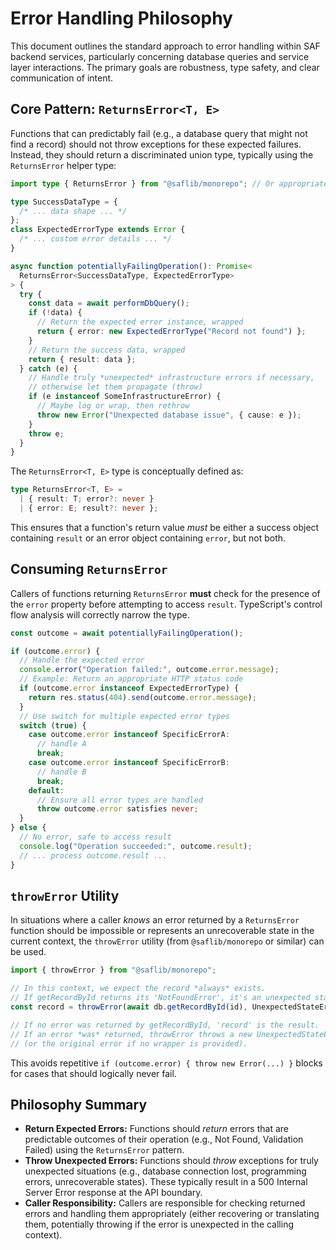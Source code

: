 # Error Handling Philosophy

This document outlines the standard approach to error handling within SAF backend services, particularly concerning database queries and service layer interactions. The primary goals are robustness, type safety, and clear communication of intent.

## Core Pattern: `ReturnsError<T, E>`

Functions that can predictably fail (e.g., a database query that might not find a record) should not throw exceptions for these expected failures. Instead, they should return a discriminated union type, typically using the `ReturnsError` helper type:

```typescript
import type { ReturnsError } from "@saflib/monorepo"; // Or appropriate path

type SuccessDataType = {
  /* ... data shape ... */
};
class ExpectedErrorType extends Error {
  /* ... custom error details ... */
}

async function potentiallyFailingOperation(): Promise<
  ReturnsError<SuccessDataType, ExpectedErrorType>
> {
  try {
    const data = await performDbQuery();
    if (!data) {
      // Return the expected error instance, wrapped
      return { error: new ExpectedErrorType("Record not found") };
    }
    // Return the success data, wrapped
    return { result: data };
  } catch (e) {
    // Handle truly *unexpected* infrastructure errors if necessary,
    // otherwise let them propagate (throw)
    if (e instanceof SomeInfrastructureError) {
      // Maybe log or wrap, then rethrow
      throw new Error("Unexpected database issue", { cause: e });
    }
    throw e;
  }
}
```

The `ReturnsError<T, E>` type is conceptually defined as:

```typescript
type ReturnsError<T, E> =
  | { result: T; error?: never }
  | { error: E; result?: never };
```

This ensures that a function's return value _must_ be either a success object containing `result` or an error object containing `error`, but not both.

## Consuming `ReturnsError`

Callers of functions returning `ReturnsError` **must** check for the presence of the `error` property before attempting to access `result`. TypeScript's control flow analysis will correctly narrow the type.

```typescript
const outcome = await potentiallyFailingOperation();

if (outcome.error) {
  // Handle the expected error
  console.error("Operation failed:", outcome.error.message);
  // Example: Return an appropriate HTTP status code
  if (outcome.error instanceof ExpectedErrorType) {
    return res.status(404).send(outcome.error.message);
  }
  // Use switch for multiple expected error types
  switch (true) {
    case outcome.error instanceof SpecificErrorA:
      // handle A
      break;
    case outcome.error instanceof SpecificErrorB:
      // handle B
      break;
    default:
      // Ensure all error types are handled
      throw outcome.error satisfies never;
  }
} else {
  // No error, safe to access result
  console.log("Operation succeeded:", outcome.result);
  // ... process outcome.result ...
}
```

## `throwError` Utility

In situations where a caller _knows_ an error returned by a `ReturnsError` function should be impossible or represents an unrecoverable state in the current context, the `throwError` utility (from `@saflib/monorepo` or similar) can be used.

```typescript
import { throwError } from "@saflib/monorepo";

// In this context, we expect the record *always* exists.
// If getRecordById returns its 'NotFoundError', it's an unexpected state here.
const record = throwError(await db.getRecordById(id), UnexpectedStateError);

// If no error was returned by getRecordById, 'record' is the result.
// If an error *was* returned, throwError throws a new UnexpectedStateError
// (or the original error if no wrapper is provided).
```

This avoids repetitive `if (outcome.error) { throw new Error(...) }` blocks for cases that should logically never fail.

## Philosophy Summary

- **Return Expected Errors:** Functions should _return_ errors that are predictable outcomes of their operation (e.g., Not Found, Validation Failed) using the `ReturnsError` pattern.
- **Throw Unexpected Errors:** Functions should _throw_ exceptions for truly unexpected situations (e.g., database connection lost, programming errors, unrecoverable states). These typically result in a 500 Internal Server Error response at the API boundary.
- **Caller Responsibility:** Callers are responsible for checking returned errors and handling them appropriately (either recovering or translating them, potentially throwing if the error is unexpected in the calling context).
